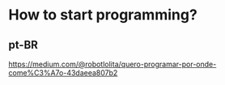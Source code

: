 # How to start programming?

## pt-BR
https://medium.com/@robotlolita/quero-programar-por-onde-come%C3%A7o-43daeea807b2
